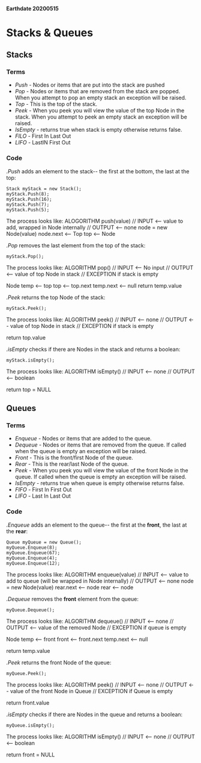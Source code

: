 #### Earthdate 20200515
# Stacks & Queues

## Stacks
### Terms
- *Push* - Nodes or items that are put into the stack are pushed
- *Pop* - Nodes or items that are removed from the stack are popped. When you attempt to pop an empty stack an exception will be raised.
- *Top* - This is the top of the stack.
- *Peek* - When you peek you will view the value of the top Node in the stack. When you attempt to peek an empty stack an exception will be raised.
- *IsEmpty* - returns true when stack is empty otherwise returns false.
- *FILO* - First In Last Out
- *LIFO* - LastIN First Out

### Code
*.Push* adds an element to the stack-- the first at the bottom, the last at the top:
```
Stack myStack = new Stack();
myStack.Push(8);
myStack.Push(16);
myStack.Push(7);
myStack.Push(5);
```

The process looks like:
ALOGORITHM push(value)
// INPUT <-- value to add, wrapped in Node internally
// OUTPUT <-- none
   node = new Node(value)
   node.next <-- Top
   top <-- Node

*.Pop* removes the last element from the top of the stack:
```
myStack.Pop();
```

The process looks like:
ALGORITHM pop()
// INPUT <-- No input
// OUTPUT <-- value of top Node in stack
// EXCEPTION if stack is empty

   Node temp <-- top
   top <-- top.next
   temp.next <-- null
   return temp.value

*.Peek* returns the top Node of the stack:
```
myStack.Peek();
```

The process looks like:
ALGORITHM peek()
// INPUT <-- none
// OUTPUT <-- value of top Node in stack
// EXCEPTION if stack is empty

   return top.value

*.isEmpty* checks if there are Nodes in the stack and returns a boolean:
```
myStack.isEmpty();
```

The process looks like:
ALGORITHM isEmpty()
// INPUT <-- none
// OUTPUT <-- boolean

return top = NULL

## Queues
### Terms
- *Enqueue* - Nodes or items that are added to the queue.
- *Dequeue* - Nodes or items that are removed from the queue. If called when the queue is empty an exception will be raised.
- *Front* - This is the front/first Node of the queue.
- *Rear* - This is the rear/last Node of the queue.
- *Peek* - When you peek you will view the value of the front Node in the queue. If called when the queue is empty an exception will be raised.
- *IsEmpty* - returns true when queue is empty otherwise returns false.
- *FIFO* - First In First Out
- *LIFO* - Last In Last Out

### Code
*.Enqueue* adds an element to the queue-- the first at the **front**, the last at the **rear**:
```
Queue myQueue = new Queue();
myQueue.Enqueue(8);
myQueue.Enqueue(67);
myQueue.Enqueue(4);
myQueue.Enqueue(12);
```

The process looks like:
ALGORITHM enqueue(value)
// INPUT <-- value to add to queue (will be wrapped in Node internally)
// OUTPUT <-- none
   node = new Node(value)
   rear.next <-- node
   rear <-- node

*.Dequeue* removes the **front** element from the queue:
```
myQueue.Dequeue();
```

The process looks like:
ALGORITHM dequeue()
// INPUT <-- none
// OUTPUT <-- value of the removed Node
// EXCEPTION if queue is empty

   Node temp <-- front
   front <-- front.next
   temp.next <-- null

   return temp.value

*.Peek* returns the front Node of the queue:
```
myQueue.Peek();
```

The process looks like:
ALGORITHM peek()
// INPUT <-- none
// OUTPUT <-- value of the front Node in Queue
// EXCEPTION if Queue is empty

   return front.value

*.isEmpty* checks if there are Nodes in the queue and returns a boolean:
```
myQueue.isEmpty();
```

The process looks like:
ALGORITHM isEmpty()
// INPUT <-- none
// OUTPUT <-- boolean

return front = NULL
